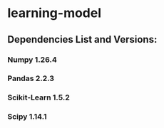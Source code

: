 # learning-model

## Dependencies List and Versions:

### Numpy 1.26.4

### Pandas 2.2.3

### Scikit-Learn 1.5.2

### Scipy 1.14.1